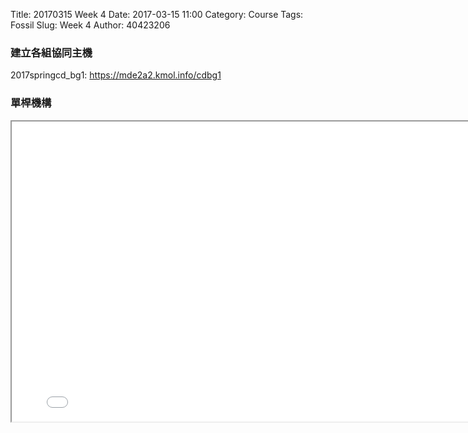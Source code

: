 Title: 20170315 Week 4
Date: 2017-03-15 11:00
Category: Course
Tags: Fossil
Slug: Week 4
Author: 40423206

<h3>建立各組協同主機</h3>
<p>2017springcd_bg1: <a href="https://mde2a2.kmol.info/cdbg1">https://mde2a2.kmol.info/cdbg1</a></p>

<h3>單桿機構</h3>
<iframe src="../data/onebar/onebar.html" width="800" height="480"></iframe>
